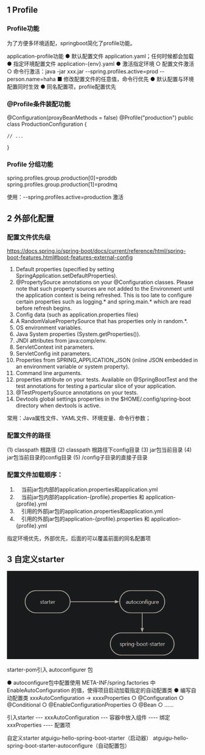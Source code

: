 ## 1 Profile

### Profile功能
为了方便多环境适配，springboot简化了profile功能。

application-profile功能
● 默认配置文件  application.yaml；任何时候都会加载
● 指定环境配置文件  application-{env}.yaml
● 激活指定环境
  ○ 配置文件激活
  ○ 命令行激活：java -jar xxx.jar --spring.profiles.active=prod  --person.name=haha
    ■ 修改配置文件的任意值，命令行优先
● 默认配置与环境配置同时生效
● 同名配置项，profile配置优先

### @Profile条件装配功能

@Configuration(proxyBeanMethods = false)
@Profile("production")
public class ProductionConfiguration {

    // ...

}

### Profile 分组功能

spring.profiles.group.production[0]=proddb
spring.profiles.group.production[1]=prodmq

使用：--spring.profiles.active=production  激活

## 2 外部化配置

### 配置文件优先级

https://docs.spring.io/spring-boot/docs/current/reference/html/spring-boot-features.html#boot-features-external-config

1. Default properties (specified by setting SpringApplication.setDefaultProperties).
2. @PropertySource annotations on your @Configuration classes. Please note that such property sources are not added to the Environment until the application context is being refreshed. This is too late to configure certain properties such as logging.* and spring.main.* which are read before refresh begins.
3. Config data (such as application.properties files)
4. A RandomValuePropertySource that has properties only in random.*.
5. OS environment variables.
6. Java System properties (System.getProperties()).
7. JNDI attributes from java:comp/env.
8. ServletContext init parameters.
9. ServletConfig init parameters.
10. Properties from SPRING_APPLICATION_JSON (inline JSON embedded in an environment variable or system property).
11. Command line arguments.
12. properties attribute on your tests. Available on @SpringBootTest and the test annotations for testing a particular slice of your application.
13. @TestPropertySource annotations on your tests.
14. Devtools global settings properties in the $HOME/.config/spring-boot directory when devtools is active.


常用：Java属性文件、YAML文件、环境变量、命令行参数；

### 配置文件的路径

(1) classpath 根路径
(2) classpath 根路径下config目录
(3) jar包当前目录
(4) jar包当前目录的config目录
(5) /config子目录的直接子目录


### 配置文件加载顺序：
1. 　当前jar包内部的application.properties和application.yml
2. 　当前jar包内部的application-{profile}.properties 和 application-{profile}.yml
3. 　引用的外部jar包的application.properties和application.yml
4. 　引用的外部jar包的application-{profile}.properties 和 application-{profile}.yml

指定环境优先，外部优先，后面的可以覆盖前面的同名配置项


## 3 自定义starter

![](image/2023-11-18-20-10-32.png)

starter-pom引入 autoconfigurer 包

● autoconfigure包中配置使用 META-INF/spring.factories 中 EnableAutoConfiguration 的值，使得项目启动加载指定的自动配置类
● 编写自动配置类 xxxAutoConfiguration -> xxxxProperties
  ○ @Configuration
  ○ @Conditional
  ○ @EnableConfigurationProperties
  ○ @Bean
  ○ ......

引入starter --- xxxAutoConfiguration --- 容器中放入组件 ---- 绑定xxxProperties ---- 配置项

自定义starter
atguigu-hello-spring-boot-starter（启动器）
atguigu-hello-spring-boot-starter-autoconfigure（自动配置包）